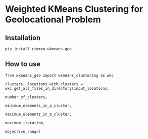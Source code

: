 **Weighted KMeans Clustering for Geolocational Problem**
=================



Installation
------------

```
pip install cimren-wkmeans-geo
```

How to use
----------

```
from wkmeans_geo import wkmeans_clustering as wkc

clusters, locations_with_clusters = wkc.get_all_files_in_directory(input_locations,
                                                                   number_of_clusters,
                                                                   minimum_elements_in_a_cluster,
                                                                   maximum_elements_in_a_cluster,
                                                                   maximum_iteration,
                                                                   objective_range)
```
